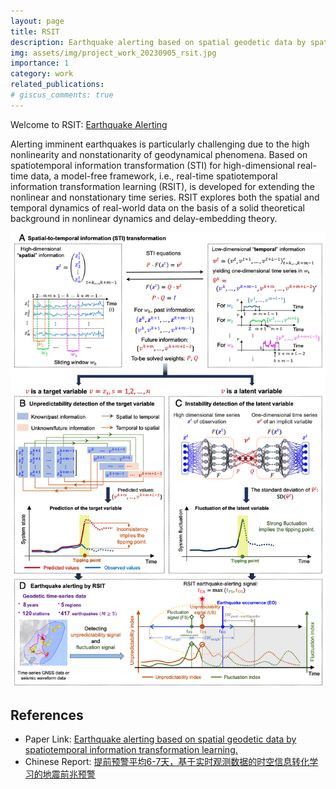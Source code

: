 ```yaml
---
layout: page
title: RSIT
description: Earthquake alerting based on spatial geodetic data by spatiotemporal information transformation learning
img: assets/img/project_work_20230905_rsit.jpg
importance: 1
category: work
related_publications:
# giscus_comments: true
---
```


Welcome to RSIT: <a href="https://earthquakepredictionrsit.com/" target="_blank">Earthquake Alerting</a>

Alerting imminent earthquakes is particularly challenging due to the high nonlinearity and nonstationarity of geodynamical phenomena. Based on spatiotemporal information transformation (STI) for high-dimensional real-time data, a model-free framework, i.e., real-time spatiotemporal information transformation learning (RSIT), is developed for extending the nonlinear and nonstationary time series. RSIT explores both the spatial and temporal dynamics of real-world data on the basis of a solid theoretical background in nonlinear dynamics and delay-embedding theory.

![alt text](../assets/img/publication_preview/about_RSIT.png)

## References
- Paper Link: [Earthquake alerting based on spatial geodetic data by spatiotemporal information transformation learning.](https://doi.org/10.1073/pnas.2302275120)
- Chinese Report: [提前预警平均6-7天，基于实时观测数据的时空信息转化学习的地震前兆预警](https://mp.weixin.qq.com/s/IlgKa0R4fCn6zwWVUHWp7A)